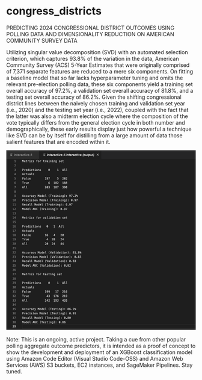 # congress_districts
PREDICTING 2024 CONGRESSIONAL DISTRICT OUTCOMES USING POLLING DATA AND DIMENSIONALITY REDUCTION ON AMERICAN COMMUNITY SURVEY DATA

Utilizing singular value decomposition (SVD) with an automated selection criterion, which captures 93.8% of the variation in the data, American Community Survey (ACS) 5-Year Estimates that were originally comprised of 7,371 separate features are reduced to a mere six components. On fitting a baseline model that so far lacks hyperparameter tuning and omits the relevant pre-election polling data, these six components yield a training set overall accuracy of 97.2%, a validation set overall accuracy of 81.8%, and a testing set overall accuracy of 86.2%. Given the shifting congressional district lines between the naively chosen training and validation set year (i.e., 2020) and the testing set year (i.e., 2022), coupled with the fact that the latter was also a midterm election cycle where the composition of the vote typically differs from the general election cycle in both number and demographically, these early results display just how powerful a technique like SVD can be by itself for distilling from a large amount of data those salient features that are encoded within it.

![alt text](metrics.png)

Note: This is an ongoing, active project. Taking a cue from other popular polling aggregate outcome predictors, it is intended as a proof of concept to show the development and deployment of an XGBoost classification model using Amazon Code Editor (Visual Studio Code-OSS) and Amazon Web Services (AWS) S3 buckets, EC2 instances, and SageMaker Pipelines. Stay tuned.